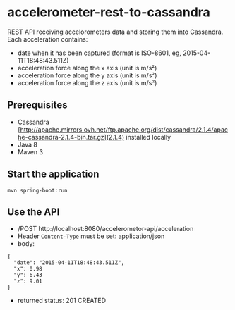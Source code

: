 # accelerometer-rest-to-cassandra

REST API receiving accelorometers data and storing them into Cassandra. Each acceleration contains:
* date when it has been captured (format is ISO-8601, eg, 2015-04-11T18:48:43.511Z)
* acceleration force along the x axis (unit is m/s²) 
* acceleration force along the y axis (unit is m/s²)
* acceleration force along the z axis (unit is m/s²) 

## Prerequisites
* Cassandra [http://apache.mirrors.ovh.net/ftp.apache.org/dist/cassandra/2.1.4/apache-cassandra-2.1.4-bin.tar.gz](2.1.4) installed locally
* Java 8
* Maven 3

## Start the application
`mvn spring-boot:run`

## Use the API
* /POST http://localhost:8080/accelerometor-api/acceleration
* Header `Content-Type` must be set: application/json
* body: 
```
{
  "date": "2015-04-11T18:48:43.511Z",
  "x": 0.98
  "y": 6.43
  "z": 9.01
}
```
* returned status: 201 CREATED
